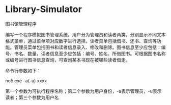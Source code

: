 # Library-Simulator
图书馆管理程序

编写一个程序模拟图书管理系统。用户分为管理员和读者两类，分别显示不同文本格式菜单，通过菜单项对应数字进行选择。读者菜单包括借书、还书、查询等功能。管理员菜单包括图书和读者信息录入、修改和删除。图书信息至少应包括：编号、书名、数量，读者信息至少应包括：编号、姓名、所借图书。可根据图书名称或编号进行图书信息查询，可查询某本书现在被哪些读者借走。

命令行参数如下：

no5.exe –a(-u) xxxx

第一个参数为可执行程序名称；第二个参数为用户身份，-a表示管理员，-u表示读者；第三个参数为用户名
